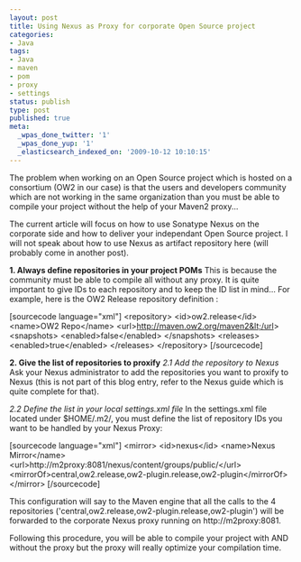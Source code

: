 ```yaml
---
layout: post
title: Using Nexus as Proxy for corporate Open Source project
categories:
- Java
tags:
- Java
- maven
- pom
- proxy
- settings
status: publish
type: post
published: true
meta:
  _wpas_done_twitter: '1'
  _wpas_done_yup: '1'
  _elasticsearch_indexed_on: '2009-10-12 10:10:15'
---
```

The problem when working on an Open Source project which is hosted on a consortium (OW2 in our case) is that the users and developers community which are not working in the same organization than you must be able to compile your project without the help of your Maven2 proxy...

The current article will focus on how to use Sonatype Nexus on the corporate side and how to deliver your independant Open Source project. I will not speak about how to use Nexus as artifact repository here (will probably come in another post).

<strong>1. Always define repositories in your project POMs</strong>
This is because the community must be able to compile all without any proxy. It is quite important to give IDs to each repository and to keep the ID list in mind...
For example, here is the OW2 Release repository definition :

[sourcecode language="xml"]
		&lt;repository&gt;
			&lt;id&gt;ow2.release&lt;/id&gt;
			&lt;name&gt;OW2 Repo&lt;/name&gt;
			&lt;url&gt;http://maven.ow2.org/maven2&lt;/url&gt;
			&lt;snapshots&gt;
				&lt;enabled&gt;false&lt;/enabled&gt;
			&lt;/snapshots&gt;
			&lt;releases&gt;
				&lt;enabled&gt;true&lt;/enabled&gt;
			&lt;/releases&gt;
		&lt;/repository&gt;
[/sourcecode]

<strong>2. Give the list of repositories to proxify</strong>
<em> 2.1 Add the repository to Nexus</em>
Ask your Nexus administrator to add the repositories you want to proxify to Nexus (this is not part of this blog entry, refer to the Nexus guide which is quite complete for that).

<em>2.2 Define the list in your local settings.xml file</em>
In the settings.xml file located under $HOME/.m2/, you must define the list of repository IDs you want to be handled by your Nexus Proxy:

[sourcecode language="xml"]
&lt;mirror&gt;
&lt;id&gt;nexus&lt;/id&gt;
&lt;name&gt;Nexus Mirror&lt;/name&gt;
&lt;url&gt;http://m2proxy:8081/nexus/content/groups/public/&lt;/url&gt;
&lt;mirrorOf&gt;central,ow2.release,ow2-plugin.release,ow2-plugin&lt;/mirrorOf&gt;
&lt;/mirror&gt;
[/sourcecode]

This configuration will say to the Maven engine that all the calls to the 4 repositories ('central,ow2.release,ow2-plugin.release,ow2-plugin') will be forwarded to the corporate Nexus proxy running on http://m2proxy:8081.

Following this procedure, you will be able to compile your project with AND without the proxy but the proxy will really optimize your compilation time.
